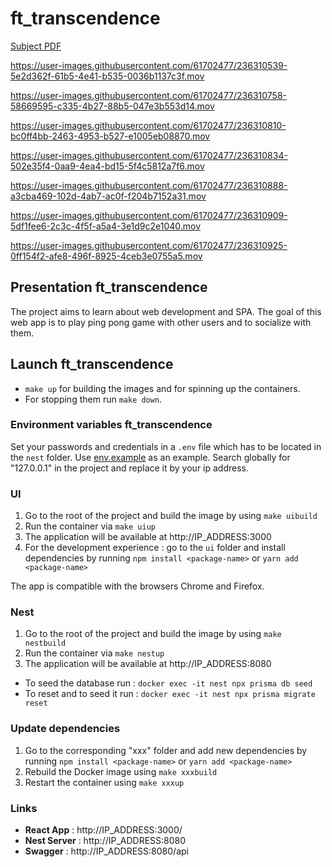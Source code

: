 # ft_transcendence

[Subject PDF](https://github.com/williamollio/ft_transcendence/blob/master/ressources/ft_transcendence.pdf)


https://user-images.githubusercontent.com/61702477/236310539-5e2d362f-61b5-4e41-b535-0036b1137c3f.mov



https://user-images.githubusercontent.com/61702477/236310758-58669595-c335-4b27-88b5-047e3b553d14.mov



https://user-images.githubusercontent.com/61702477/236310810-bc0ff4bb-2463-4953-b527-e1005eb08870.mov



https://user-images.githubusercontent.com/61702477/236310834-502e35f4-0aa9-4ea4-bd15-5f4c5812a7f6.mov



https://user-images.githubusercontent.com/61702477/236310888-a3cba469-102d-4ab7-ac0f-f204b7152a31.mov



https://user-images.githubusercontent.com/61702477/236310909-5df1fee6-2c3c-4f5f-a5a4-3e1d9c2e1040.mov


https://user-images.githubusercontent.com/61702477/236310925-0ff154f2-afe8-496f-8925-4ceb3e0755a5.mov



## Presentation ft_transcendence

The project aims to learn about web development and SPA. The goal of this web app is to play ping pong game with other users and to socialize with them.

## Launch ft_transcendence

- `make up` for building the images and for spinning up the containers.
- For stopping them run `make down`.

### Environment variables ft_transcendence

Set your passwords and credentials in a `.env` file which has to be located in the `nest` folder.
Use [env.example](https://github.com/williamollio/ft_transcendence/blob/master/nest/env.example) as an example. Search globally for "127.0.0.1" in the project and replace it by your ip address.

### UI

1. Go to the root of the project and build the image by using `make uibuild`
2. Run the container via `make uiup`
3. The application will be available at http://IP_ADDRESS:3000
4. For the development experience : go to the `ui` folder and install dependencies by running `npm install <package-name>` or `yarn add <package-name>`

The app is compatible with the browsers Chrome and Firefox.

### Nest

1. Go to the root of the project and build the image by using `make nestbuild`
2. Run the container via `make nestup`
3. The application will be available at http://IP_ADDRESS:8080

- To seed the database run : `docker exec -it nest npx prisma db seed`
- To reset and to seed it run : `docker exec -it nest npx prisma migrate reset`

### Update dependencies

1. Go to the corresponding "xxx" folder and add new dependencies by running `npm install <package-name>` or `yarn add <package-name>`
2. Rebuild the Docker image using `make xxxbuild`
3. Restart the container using `make xxxup`

### Links

- **React App** : http://IP_ADDRESS:3000/
- **Nest Server** : http://IP_ADDRESS:8080
- **Swagger** : http://IP_ADDRESS:8080/api
